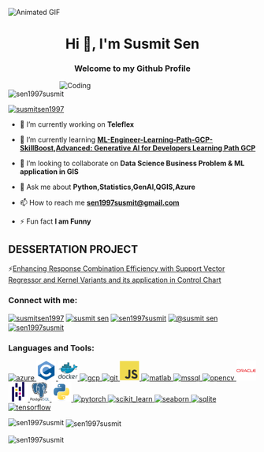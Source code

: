 ![Animated GIF](https://github.com/sen1997susmit/sen1997susmit/blob/main/22Winter_Golus_Lies-damned-lies-and-data.gif)
<h1 align="center">Hi 👋, I'm Susmit Sen</h1>
<h3 align="center">Welcome to my Github Profile</h3>
<img align="right" alt="Coding" width="400" src="https://camo.githubusercontent.com/7de37139d0b4c1ce40865e799b446c0e963a3dd8fb68d239707237c40604fa3d/68747470733a2f2f63646e2e6472696262626c652e636f6d2f75736572732f3733303730332f73637265656e73686f74732f363538313234332f6176656e746f2e676966">

<p align="left"> <img src="https://komarev.com/ghpvc/?username=sen1997susmit&label=Profile%20views&color=0e75b6&style=flat" alt="sen1997susmit" /> </p>

<p align="left"> <a href="https://twitter.com/susmitsen1997" target="blank"><img src="https://img.shields.io/twitter/follow/susmitsen1997?logo=twitter&style=for-the-badge" alt="susmitsen1997" /></a> </p>

- 🔭 I’m currently working on **Teleflex**

- 🌱 I’m currently learning **[ML-Engineer-Learning-Path-GCP-SkillBoost](https://www.cloudskillsboost.google/paths/17),[Advanced: Generative AI for Developers Learning Path GCP](https://www.cloudskillsboost.google/paths/183)**

- 👯 I’m looking to collaborate on **Data Science Business Problem & ML application in GIS**

- 💬 Ask me about **Python,Statistics,GenAI,QGIS,Azure**

- 📫 How to reach me **sen1997susmit@gmail.com**

- ⚡ Fun fact **I am Funny**
## DESSERTATION PROJECT

⚡[Enhancing Response Combination Efficiency with Support Vector Regressor and Kernel Variants and its application in Control Chart](https://github.com/sen1997susmit/DESSERTATION-PROJECT)

<h3 align="left">Connect with me:</h3>
<p align="left">
<a href="https://twitter.com/susmitsen1997" target="blank"><img align="center" src="https://raw.githubusercontent.com/rahuldkjain/github-profile-readme-generator/master/src/images/icons/Social/twitter.svg" alt="susmitsen1997" height="30" width="40" /></a>
<a href="https://stackoverflow.com/users/susmit sen" target="blank"><img align="center" src="https://raw.githubusercontent.com/rahuldkjain/github-profile-readme-generator/master/src/images/icons/Social/stack-overflow.svg" alt="susmit sen" height="30" width="40" /></a>
<a href="https://kaggle.com/sen1997susmit" target="blank"><img align="center" src="https://raw.githubusercontent.com/rahuldkjain/github-profile-readme-generator/master/src/images/icons/Social/kaggle.svg" alt="sen1997susmit" height="30" width="40" /></a>
<a href="https://medium.com/@susmit sen" target="blank"><img align="center" src="https://raw.githubusercontent.com/rahuldkjain/github-profile-readme-generator/master/src/images/icons/Social/medium.svg" alt="@susmit sen" height="30" width="40" /></a>
<a href="https://www.hackerrank.com/sen1997susmit" target="blank"><img align="center" src="https://raw.githubusercontent.com/rahuldkjain/github-profile-readme-generator/master/src/images/icons/Social/hackerrank.svg" alt="sen1997susmit" height="30" width="40" /></a>
</p>

<h3 align="left">Languages and Tools:</h3>
<p align="left"> <a href="https://azure.microsoft.com/en-in/" target="_blank" rel="noreferrer"> <img src="https://www.vectorlogo.zone/logos/microsoft_azure/microsoft_azure-icon.svg" alt="azure" width="40" height="40"/> </a> <a href="https://www.cprogramming.com/" target="_blank" rel="noreferrer"> <img src="https://raw.githubusercontent.com/devicons/devicon/master/icons/c/c-original.svg" alt="c" width="40" height="40"/> </a> <a href="https://www.docker.com/" target="_blank" rel="noreferrer"> <img src="https://raw.githubusercontent.com/devicons/devicon/master/icons/docker/docker-original-wordmark.svg" alt="docker" width="40" height="40"/> </a> <a href="https://cloud.google.com" target="_blank" rel="noreferrer"> <img src="https://www.vectorlogo.zone/logos/google_cloud/google_cloud-icon.svg" alt="gcp" width="40" height="40"/> </a> <a href="https://git-scm.com/" target="_blank" rel="noreferrer"> <img src="https://www.vectorlogo.zone/logos/git-scm/git-scm-icon.svg" alt="git" width="40" height="40"/> </a> <a href="https://developer.mozilla.org/en-US/docs/Web/JavaScript" target="_blank" rel="noreferrer"> <img src="https://raw.githubusercontent.com/devicons/devicon/master/icons/javascript/javascript-original.svg" alt="javascript" width="40" height="40"/> </a> <a href="https://www.mathworks.com/" target="_blank" rel="noreferrer"> <img src="https://upload.wikimedia.org/wikipedia/commons/2/21/Matlab_Logo.png" alt="matlab" width="40" height="40"/> </a> <a href="https://www.microsoft.com/en-us/sql-server" target="_blank" rel="noreferrer"> <img src="https://www.svgrepo.com/show/303229/microsoft-sql-server-logo.svg" alt="mssql" width="40" height="40"/> </a> <a href="https://opencv.org/" target="_blank" rel="noreferrer"> <img src="https://www.vectorlogo.zone/logos/opencv/opencv-icon.svg" alt="opencv" width="40" height="40"/> </a> <a href="https://www.oracle.com/" target="_blank" rel="noreferrer"> <img src="https://raw.githubusercontent.com/devicons/devicon/master/icons/oracle/oracle-original.svg" alt="oracle" width="40" height="40"/> </a> <a href="https://pandas.pydata.org/" target="_blank" rel="noreferrer"> <img src="https://raw.githubusercontent.com/devicons/devicon/2ae2a900d2f041da66e950e4d48052658d850630/icons/pandas/pandas-original.svg" alt="pandas" width="40" height="40"/> </a> <a href="https://www.postgresql.org" target="_blank" rel="noreferrer"> <img src="https://raw.githubusercontent.com/devicons/devicon/master/icons/postgresql/postgresql-original-wordmark.svg" alt="postgresql" width="40" height="40"/> </a> <a href="https://www.python.org" target="_blank" rel="noreferrer"> <img src="https://raw.githubusercontent.com/devicons/devicon/master/icons/python/python-original.svg" alt="python" width="40" height="40"/> </a> <a href="https://pytorch.org/" target="_blank" rel="noreferrer"> <img src="https://www.vectorlogo.zone/logos/pytorch/pytorch-icon.svg" alt="pytorch" width="40" height="40"/> </a> <a href="https://scikit-learn.org/" target="_blank" rel="noreferrer"> <img src="https://upload.wikimedia.org/wikipedia/commons/0/05/Scikit_learn_logo_small.svg" alt="scikit_learn" width="40" height="40"/> </a> <a href="https://seaborn.pydata.org/" target="_blank" rel="noreferrer"> <img src="https://seaborn.pydata.org/_images/logo-mark-lightbg.svg" alt="seaborn" width="40" height="40"/> </a> <a href="https://www.sqlite.org/" target="_blank" rel="noreferrer"> <img src="https://www.vectorlogo.zone/logos/sqlite/sqlite-icon.svg" alt="sqlite" width="40" height="40"/> </a> <a href="https://www.tensorflow.org" target="_blank" rel="noreferrer"> <img src="https://www.vectorlogo.zone/logos/tensorflow/tensorflow-icon.svg" alt="tensorflow" width="40" height="40"/> </a> </p>

<p><img align="left" src="https://github-readme-stats.vercel.app/api/top-langs?username=sen1997susmit&show_icons=true&locale=en&layout=compact" alt="sen1997susmit" /></p>

<p>&nbsp;<img align="center" src="https://github-readme-stats.vercel.app/api?username=sen1997susmit&show_icons=true&locale=en" alt="sen1997susmit" /></p>

<p><img align="center" src="https://github-readme-streak-stats.herokuapp.com/?user=sen1997susmit&" alt="sen1997susmit" /></p>
